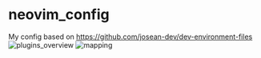 # neovim_config
My config based on https://github.com/josean-dev/dev-environment-files
![plugins_overview](https://user-images.githubusercontent.com/88166395/212782803-c515c43f-22ec-4f10-ac57-c70faf561321.jpg)
![mapping](https://user-images.githubusercontent.com/88166395/212783044-9d9d31de-6d7c-4592-a580-5405a63de64a.jpg)
